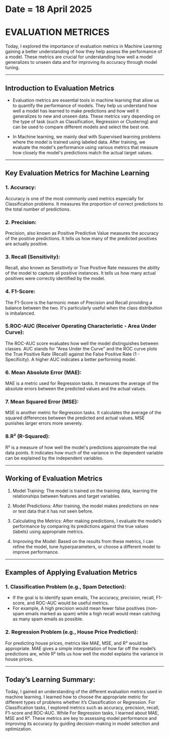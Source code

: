 # Date = 18 April 2025
# EVALUATION METRICES
Today, I explored the importance of evaluation metrics in Machine Learning gaining a better understanding of how they help assess the performance of a model. These metrics are crucial for understanding how well a model generalizes to unseen data and for improving its accuracy through model tuning.

---

## Introduction to Evaluation Metrics
- Evaluation metrics are essential tools in machine learning that allow us to quantify the performance of models. They help us understand how well a model has learned to make predictions and how well it generalizes to new and unseen data. These metrics vary depending on the type of task (such as Classification, Regression or Clustering) and can be used to compare different models and select the best one.

- In Machine learning, we mainly deal with Supervised learning problems where the model is trained using labeled data. After training, we evaluate the model's performance using various metrics that measure how closely the model's predictions match the actual target values.

---

## Key Evaluation Metrics for Machine Learning

### 1. Accuracy:
Accuracy is one of the most commonly used metrics especially for Classification problems. It measures the proportion of correct predictions to the total number of predictions.

### 2. Precision:
Precision, also known as Positive Predictive Value measures the accuracy of the positive predictions. It tells us how many of the predicted positives are actually positive.

### 3. Recall (Sensitivity):
Recall, also known as Sensitivity or True Positive Rate measures the ability of the model to capture all positive instances. It tells us how many actual positives were correctly identified by the model.

### 4. F1-Score:
The F1-Score is the harmonic mean of Precision and Recall providing a balance between the two. It's particularly useful when the class distribution is imbalanced.

### 5.ROC-AUC (Receiver Operating Characteristic - Area Under Curve):
The ROC-AUC score evaluates how well the model distinguishes between classes. AUC stands for "Area Under the Curve" and the ROC curve plots the True Positive Rate (Recall) against the False Positive Rate (1 - Specificity).
A higher AUC indicates a better performing model.

### 6. Mean Absolute Error (MAE):
MAE is a metric used for Regression tasks. It measures the average of the absolute errors between the predicted values and the actual values.

### 7. Mean Squared Error (MSE):
MSE is another metric for Regression tasks. It calculates the average of the squared differences between the predicted and actual values. MSE punishes larger errors more severely.

### 8.R² (R-Squared):
R² is a measure of how well the model's predictions approximate the real data points. It indicates how much of the variance in the dependent variable can be explained by the independent variables.
 
 ---

 ## Working of Evaluation Metrics

1. Model Training: The model is trained on the training data, learning the relationships between features and target variables.

2. Model Predictions: After training, the model makes predictions on new or test data that it has not seen before.

3. Calculating the Metrics: After making predictions, I evaluate the model’s performance by comparing its predictions against the true values (labels) using appropriate metrics.

4. Improving the Model: Based on the results from these metrics, I can refine the model, tune hyperparameters, or choose a different model to improve performance.

--- 

## Examples of Applying Evaluation Metrics

### 1. Classification Problem (e.g., Spam Detection):
- If the goal is to identify spam emails, The accuracy, precision, recall, F1-score, and ROC-AUC would be useful metrics.
- For example, A high precision would mean fewer false positives (non-spam emails marked as spam) while a high recall would mean catching as many spam emails as possible.

### 2. Regression Problem (e.g., House Price Prediction):
For predicting house prices, metrics like MAE, MSE, and R² would be appropriate. MAE gives a simple interpretation of how far off the model’s predictions are, while R² tells us how well the model explains the variance in house prices.

---

## Today’s Learning Summary:
Today, I gained an understanding of the different evaluation metrics used in machine learning. I learned how to choose the appropriate metric for different types of problems whether it’s Classification or Regression. For Classification tasks, I explored metrics such as accuracy, precision, recall, F1-score and ROC-AUC. While For Regression tasks, I learned about MAE, MSE and R². These metrics are key to assessing model performance and improving its accuracy by guiding decision-making in model selection and optimization.
